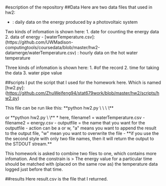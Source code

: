 #escription of the repository
##Data
Here are two data files that used in hw2:
* [energy.csv]:(https://github.com/UWMadison-computingtools/coursedata/blob/master/hw2-datamerge/energy.csv)
 : daily data on the energy produced by a photovoltaic system
<p>Two kinds of infomation is shown here: 
 1. date for counting the energy data
 2. data of energy
- [waterTemperature.csv]:(https://github.com/UWMadison-computingtools/coursedata/blob/master/hw2-datamerge/waterTemperature.csv) 
 : hourly data on the hot water temperature
<p>Three kinds of infomation is shown here:
 1. #of the record
 2. time for taking the data
 3. water pipe value

##scripts
I put the script that I used for the homework here. Which is named [hw2.py]:(https://github.com/ZhuWeifeng94/stat679work/blob/master/hw2/scripts/hw2.py)
<p> This file can be run like this: **python hw2.py \<filename1\> \<filename2\> \<outputfile\> \<action\>**
<p> or **python hw2.py \<filename1\> \<filename2\>**
* here, filename1 = waterTemperature.csv
- filename2 = energy.csv
- outputfile = the name that you want for the outputfile
- action can be a or w, "a" means you want to append the result to the output file, "w" mean you want to overwrite the file
- **if you use the the second style with only two file names, then it will return the output to the STDOUT stream.**

<p> This homework is asked to combine two files to one, which contains more infomation.
And the constrain is 
> The energy value for a particular time should be matched with (placed on the same row as) the temperature data logged just before that time.

##results
Here result.csv is the file that I returned. 
